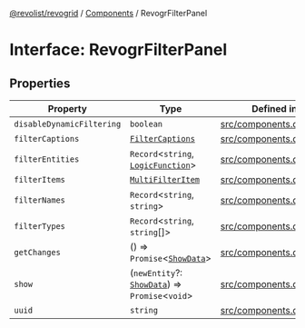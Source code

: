[@revolist/revogrid](README.md) / [Components](Namespace.Components.md) / RevogrFilterPanel

# Interface: RevogrFilterPanel

## Properties

| Property | Type | Defined in |
| ------ | ------ | ------ |
| `disableDynamicFiltering` | `boolean` | [src/components.d.ts:392](https://github.com/revolist/revogrid/blob/60f69439a769536c61ed98c75e87e11124ee6c9c/src/components.d.ts#L392) |
| `filterCaptions` | [`FilterCaptions`](TypeAlias.FilterCaptions.md) | [src/components.d.ts:393](https://github.com/revolist/revogrid/blob/60f69439a769536c61ed98c75e87e11124ee6c9c/src/components.d.ts#L393) |
| `filterEntities` | `Record`\<`string`, [`LogicFunction`](TypeAlias.LogicFunction.md)\> | [src/components.d.ts:394](https://github.com/revolist/revogrid/blob/60f69439a769536c61ed98c75e87e11124ee6c9c/src/components.d.ts#L394) |
| `filterItems` | [`MultiFilterItem`](TypeAlias.MultiFilterItem.md) | [src/components.d.ts:395](https://github.com/revolist/revogrid/blob/60f69439a769536c61ed98c75e87e11124ee6c9c/src/components.d.ts#L395) |
| `filterNames` | `Record`\<`string`, `string`\> | [src/components.d.ts:396](https://github.com/revolist/revogrid/blob/60f69439a769536c61ed98c75e87e11124ee6c9c/src/components.d.ts#L396) |
| `filterTypes` | `Record`\<`string`, `string`[]\> | [src/components.d.ts:397](https://github.com/revolist/revogrid/blob/60f69439a769536c61ed98c75e87e11124ee6c9c/src/components.d.ts#L397) |
| `getChanges` | () => `Promise`\<[`ShowData`](TypeAlias.ShowData.md)\> | [src/components.d.ts:398](https://github.com/revolist/revogrid/blob/60f69439a769536c61ed98c75e87e11124ee6c9c/src/components.d.ts#L398) |
| `show` | (`newEntity`?: [`ShowData`](TypeAlias.ShowData.md)) => `Promise`\<`void`\> | [src/components.d.ts:399](https://github.com/revolist/revogrid/blob/60f69439a769536c61ed98c75e87e11124ee6c9c/src/components.d.ts#L399) |
| `uuid` | `string` | [src/components.d.ts:400](https://github.com/revolist/revogrid/blob/60f69439a769536c61ed98c75e87e11124ee6c9c/src/components.d.ts#L400) |
